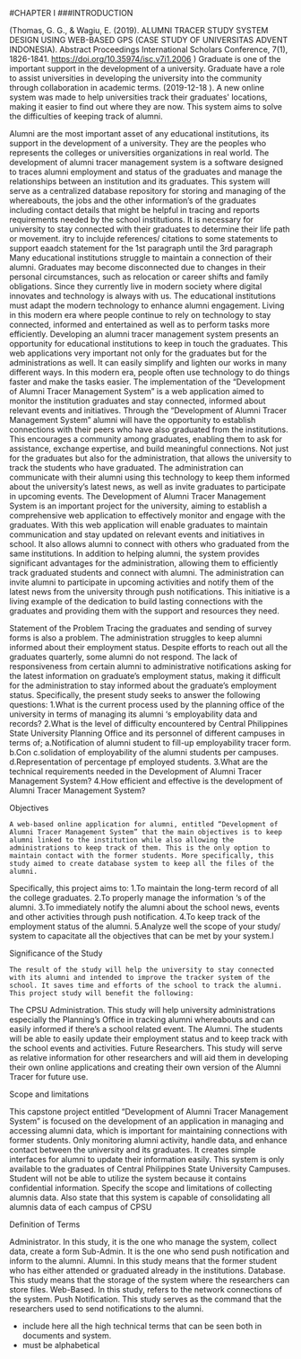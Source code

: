 #CHAPTER I
###INTRODUCTION

(Thomas, G. G., & Wagiu, E. (2019). ALUMNI TRACER STUDY SYSTEM DESIGN USING WEB-BASED GPS (CASE STUDY OF UNIVERSITAS ADVENT INDONESIA). Abstract Proceedings International Scholars Conference, 7(1), 1826-1841. https://doi.org/10.35974/isc.v7i1.2006 ) Graduate is one of the important support in the development of a university. Graduate have a role to assist universities in developing the university into the community through collaboration in academic terms. (2019-12-18 ).
A new online system was made to help universities track their graduates' locations, making it easier to find out where they are now. This system aims to solve the difficulties of keeping track of alumni.

Alumni are the most important asset of any educational institutions, its support in the development of a university. They are the peoples who represents the colleges or universities organizations in real world. The development of alumni tracer management system is a software designed to traces alumni employment and status of the graduates and manage the relationships between an institution and its graduates. This system will serve as a centralized database repository for storing and managing of the whereabouts, the jobs and the other information’s of the graduates including contact details that might be helpful in tracing and reports requirements needed by the school institutions. It is necessary for university to stay connected with their graduates to determine their life path or movement. itry to inclujde references/ citations to some statements to support eaadch statement for the 1st paragraph until the 3rd paragraph
Many educational institutions struggle to maintain a connection of their alumni. Graduates may become disconnected due to changes in their personal circumstances, such as relocation or career shifts and family obligations. Since they currently live in modern society where digital innovates and technology is always with us. The educational institutions must adapt the modern technology to enhance alumni engagement. Living in this modern era where people continue to rely on technology to stay connected, informed and entertained as well as to perform tasks more efficiently. Developing an alumni tracer management system presents an opportunity for educational institutions to keep in touch the graduates. This web applications very important not only for the graduates but for the administrations as well. It can easily simplify and lighten our works in many different ways. In this modern era, people often use technology to do things faster and make the tasks easier.
The implementation of the “Development of Alumni Tracer Management System” is a web application aimed to monitor the institution graduates and stay connected, informed about relevant events and initiatives. Through the “Development of Alumni Tracer Management System” alumni will have the opportunity to establish connections with their peers who have also graduated from the institutions. This encourages a community among graduates, enabling them to ask for assistance, exchange expertise, and build meaningful connections. Not just for the graduates but also for the administration, that allows the university to track the students who have graduated. The administration can communicate with their alumni using this technology to keep them informed about the university’s latest news, as well as invite graduates to participate in upcoming events.
The Development of Alumni Tracer Management System is an important project for the university, aiming to establish a comprehensive web application to effectively monitor and engage with the graduates. With this web application will enable graduates to maintain communication and stay updated on relevant events and initiatives in school. It also allows alumni to connect with others who graduated from the same institutions. In addition to helping alumni, the system provides significant advantages for the administration, allowing them to efficiently track graduated students and connect with alumni. The administration can invite alumni to participate in upcoming activities and notify them of the latest news from the university through push notifications. This initiative is a living example of the dedication to build lasting connections with the graduates and providing them with the support and resources they need.


Statement of the Problem
 Tracing the graduates and sending of survey forms is also a problem. The administration struggles to keep alumni informed about their employment status. Despite efforts to reach out all the graduates quarterly, some alumni do not respond. The lack of responsiveness from certain alumni to administrative notifications asking for the latest information on graduate’s employment status, making it difficult for the administration to stay informed about the graduate’s employment status. Specifically, the present study seeks to answer the following questions:
1.What is the current process used by the planning office of the university in terms of managing its alumni ‘s employability data and records?
2.What is the level of difficulty encountered by Central Philippines State University Planning Office and its personnel of different campuses in terms of;
a.Notification of alumni student to fill-up employability tracer form.
b.Con
c.solidation of employability of the alumni students per campuses.
d.Representation of percentage pf employed students.
3.What are the technical requirements needed in the Development of Alumni Tracer Management System?
4.How efficient and effective is the development of Alumni Tracer Management System?

Objectives 

	A web-based online application for alumni, entitled “Development of Alumni Tracer Management System” that the main objectives is to keep alumni linked to the institution while also allowing the administrations to keep track of them. This is the only option to maintain contact with the former students. More specifically, this study aimed to create database system to keep all the files of the alumni.
Specifically, this project aims to:
1.To maintain the long-term record of all the college graduates.
2.To properly manage the information ‘s of the alumni.
3.To immediately notify the alumni about the school news, events and other activities through push notification.
4.To keep track of the employment status of the alumni.
5.Analyze well the scope of your study/ system to capacitate all the objectives that can be met by your system.l

Significance of the Study

	The result of the study will help the university to stay connected with its alumni and intended to improve the tracker system of the school. It saves time and efforts of the school to track the alumni. This project study will benefit the following:
The CPSU Administration. This study will help university administrations especially the Planning’s Office in tracking alumni whereabouts and can easily informed if there’s a school related event. 
The Alumni. The students will be able to easily update their employment status and to keep track with the school events and activities.
Future Researchers. This study will serve as relative information for other researchers and will aid them in developing their own online applications and creating their own version of the Alumni Tracer for future use.

Scope and limitations

This capstone project entitled “Development of Alumni Tracer Management System” is focused on the development of an application in managing and accessing alumni data, which is important for maintaining connections with former students. Only monitoring alumni activity, handle data, and enhance contact between the university and its graduates. It creates simple interfaces for alumni to update their information easily. This system is only available to the graduates of Central Philippines State University Campuses. Student will not be able to utilize the system because it contains confidential information. Specify the scope and limitations of collecting alumnis data. Also state that this system is capable of consolidating all alumnis data of each campus of CPSU

Definition of Terms

Administrator. In this study, it is the one who manage the system, collect data, create a form
Sub-Admin. It is the one who send push notification and inform to the alumni. 
Alumni. In this study means that the former student who has either attended or graduated already in the institutions.
Database. This study means that the storage of the system where the researchers can store files.
Web-Based. In this study, refers to the network connections of the system.
Push Notification. This study serves as the command that the researchers used to send notifications to the alumni.
- include here all the high technical terms that can be seen both in documents and system.
- must be alphabetical
